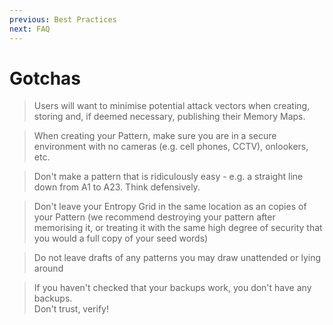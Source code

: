 ```yaml
---
previous: Best Practices
next: FAQ
---
```


# Gotchas

> Users will want to minimise potential attack vectors when creating, storing and, if deemed necessary, publishing their Memory Maps.

> When creating your Pattern, make sure you are in a secure environment with no cameras (e.g. cell phones, CCTV), onlookers, etc.

> Don't make a pattern that is ridiculously easy - e.g. a straight line down from A1 to A23. Think defensively.

> Don't leave your Entropy Grid in the same location as an copies of your Pattern (we recommend destroying your pattern after memorising it, or treating it with the same high degree of security that you would a full copy of your seed words)

> Do not leave drafts of any patterns you may draw unattended or lying around

> If you haven't checked that your backups work, you don't have any backups.<br>Don't trust, verify!
